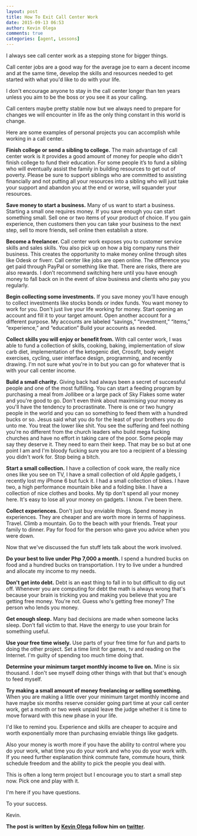 ```yaml
---
layout: post
title: How To Exit Call Center Work
date: 2015-09-13 06:53
author: Kevin Olega
comments: true
categories: [agent, Lessons]
---
```

I always see call center work as a stepping stone for bigger things.

Call center jobs are a good way for the average joe to earn a decent income and at the same time, develop the skills and resources needed to get started with what you'd like to do with your life.

I don't encourage anyone to stay in the call center longer than ten years unless you aim to be the boss or you see it as your calling.

Call centers maybe pretty stable now but we always need to prepare for changes we will encounter in life as the only thing constant in this world is change.

Here are some examples of personal projects you can accomplish while working in a call center.

<strong>Finish college or send a sibling to college.</strong>
The main advantage of call center work is it provides a good amount of money for people who didn't finish college to fund their education. For some people it’s to fund a sibling who will eventually assist the family in building resources to get out of poverty. Please be sure to support siblings who are committed to assisting financially and not putting all your resources into a sibling who will just take your support and abandon you at the end or worse, will squander your resources.

<strong>Save money to start a business.</strong>
Many of us want to start a business. Starting a small one requires money. If you save enough you can start something small. Sell one or two items of your product of choice. If you gain experience, then customers then you can take your business to the next step, sell to more friends, sell online then establish a store.

<strong>Become a freelancer.</strong>
Call center work exposes you to customer service skills and sales skills. You also pick up on how a big company runs their business. This creates the opportunity to make money online through sites like Odesk or fiverr. Call center like jobs are open online. The difference you get paid through PayPal or something like that. There are risks, there are also rewards. I don’t recommend switching here until you have enough money to fall back on in the event of slow business and clients who pay you regularly.

<strong>Begin collecting some investments.</strong>
If you save money you'll have enough to collect investments like stocks bonds or index funds. You want money to work for you. Don't just live your life working for money. Start opening an account and fill it to your target amount. Open another account for a different purpose. My accounts are labeled “savings,” “investment,” “items,” “experience,” and “education” Build your accounts as needed.

<strong>Collect skills you will enjoy or benefit from.</strong>
With call center work, I was able to fund a collection of skills, cooking, baking, implementation of slow carb diet, implementation of the ketogenic diet, Crossfit, body weight exercises, cycling, user interface design, programming, and recently drawing. I'm not sure what you're in to but you can go for whatever that is with your call center income.

<strong>Build a small charity.</strong>
Giving back had always been a secret of successful people and one of the most fulfilling. You can start a feeding program by purchasing a meal from Jollibee or a large pack of Sky Flakes some water and you're good to go. Don't even think about maximising your money as you'll have the tendency to procrastinate. There is one or two hungry people in the world and you can so something to feed them with a hundred bucks or so. Jesus said what you do for the least of your brothers you do unto me. You treat the lower like shit. You see the suffering and feel nothing you're no different from the church leaders who build mega fucking churches and have no effort in taking care of the poor. Some people may say they deserve it. They need to earn their keep. That may be so but at one point I am and I'm bloody fucking sure you are too a recipient of a blessing you didn't work for. Stop being a bitch.

<strong>Start a small collection.</strong>
I have a collection of cook ware, the really nice ones like you see on TV, I have a small collection of old Apple gadgets, I recently lost my iPhone 6 but fuck it. I had a small collection of bikes. I have two, a high performance mountain bike and a folding bike. I have a collection of nice clothes and books. My tip don't spend all your money here. It's easy to lose all your money on gadgets. I know. I've been there.

<strong>Collect experiences.</strong>
Don't just buy enviable things. Spend money in experiences. They are cheaper and are worth more in terms of happiness. Travel. Climb a mountain. Go to the beach with your friends. Treat your family to dinner. Pay for food for the person who gave you advice when you were down.

Now that we've discussed the fun stuff lets talk about the work involved.

<strong>Do your best to live under Php 7,000 a month.</strong>
I spend a hundred bucks on food and a hundred bucks on transportation. I try to live under a hundred and allocate my income to my needs.

<strong>Don't get into debt.</strong>
Debt is an east thing to fall in to but difficult to dig out off. Whenever you are computing for debt the math is always wrong that's because your brain is tricking you and making you believe that you are getting free money. You're not. Guess who's getting free money? The person who lends you money.

<strong>Get enough sleep.</strong>
Many bad decisions are made when someone lacks sleep. Don't fall victim to that. Have the energy to use your brain for something useful.

<strong>Use your free time wisely.</strong>
Use parts of your free time for fun and parts to doing the other project. Set a time limit for games, tv and reading on the Internet. I'm guilty of spending too much time doing that.

<strong>Determine your minimum target monthly income to live on.</strong>
Mine is six thousand. I don't see myself doing other things with that but that's enough to feed myself.

<strong>Try making a small amount of money freelancing or selling something.</strong>
When you are making a little over your minimum target monthly income and have maybe six months reserve consider going part time at your call center work, get a month or two week unpaid leave the judge whether it is time to move forward with this new phase in your life.

I'd like to remind you. Experience and skills are cheaper to acquire and worth exponentially more than purchasing enviable things like gadgets.

Also your money is worth more if you have the ability to control where you do your work, what time you do your work and who you do your work with. If you need further explanation think commute fare, commute hours, think schedule freedom and the ability to pick the people you deal with.

This is often a long term project but I encourage you to start a small step now. Pick one and play with it.

I'm here if you have questions.

To your success.

Kevin.

<strong>The post is written by <a href="http://kevinolega.com">Kevin Olega</a> follow him on <a href="http://twitter.com/kevinolega">twitter</a>.</strong>
